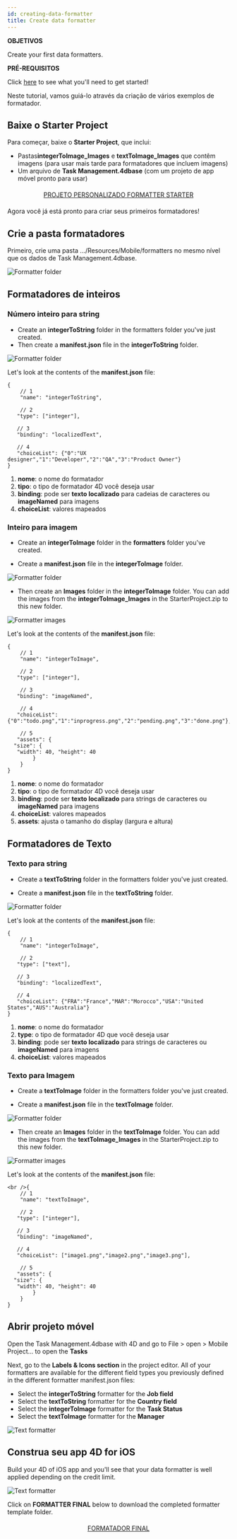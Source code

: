 ```yaml
---
id: creating-data-formatter
title: Create data formatter
---
```

<div class = "objectives"> 

**OBJETIVOS**

Create your first data formatters.</div> <div class = "prerequisites"> 

**PRÉ-REQUISITOS**

Click [here](prerequisites.html) to see what you'll need to get started!</div> 

Neste tutorial, vamos guiá-lo através da criação de vários exemplos de formatador.

## Baixe o Starter Project

Para começar, baixe o **Starter Project**, que inclui:

* Pastas**integerToImage_Images** e **textToImage_Images** que contêm imagens (para usar mais tarde para formatadores que incluem imagens)
* Um arquivo de **Task Management.4dbase** (com um projeto de app móvel pronto para usar)

<div style="text-align: center; margin-top: 20px; margin-bottom: 20px">
  <p>
    

<a class="button"
href="../assets/en/custom-formatter/CustomFormatterStarterProject.zip">PROJETO PERSONALIZADO FORMATTER STARTER</a>

  </p>
</div>

Agora você já está pronto para criar seus primeiros formatadores!

## Crie a pasta formatadores

Primeiro, crie uma pasta .../Resources/Mobile/formatters no mesmo nível que os dados de Task Management.4dbase.

![Formatter folder](assets/en/custom-formatter/formatter-folder.png)

## Formatadores de inteiros

### Número inteiro para string

* Create an **integerToString** folder in the formatters folder you've just created.
* Then create a **manifest.json** file in the **integerToString** folder.

![Formatter folder](assets/en/custom-formatter/formatter-folder-integertostring.png)

Let's look at the contents of the **manifest.json** file:

    {
        // 1
        "name": "integerToString",
    
        // 2
       "type": ["integer"],
    
       // 3
       "binding": "localizedText",
    
       // 4
       "choiceList": {"0":"UX designer","1":"Developer","2":"QA","3":"Product Owner"}
    }
    

1. **nome**: o nome do formatador
2. **tipo**: o tipo de formatador 4D você deseja usar
3. **binding**: pode ser **texto localizado** para cadeias de caracteres ou **imageNamed** para imagens
4. **choiceList**: valores mapeados

### Inteiro para imagem

* Create an **integerToImage** folder in the **formatters** folder you've created.

* Create a **manifest.json** file in the **integerToImage** folder.

![Formatter folder](assets/en/custom-formatter/formatter-folder-integertoimage.png)

* Then create an **Images** folder in the **integerToImage** folder. You can add the images from the **integerToImage_Images** in the StarterProject.zip to this new folder.

![Formatter images](assets/en/custom-formatter/formatter-images-integertoimage.png)

Let's look at the contents of the **manifest.json** file:

    {
        // 1
        "name": "integerToImage",
    
        // 2
       "type": ["integer"],
    
        // 3
       "binding": "imageNamed",
    
        // 4 
       "choiceList": {"0":"todo.png","1":"inprogress.png","2":"pending.png","3":"done.png"},
    
        // 5
       "assets": {
      "size": {
       "width": 40, "height": 40
            }
        }
    }
    

1. **nome**: o nome do formatador
2. **tipo**: o tipo de formatador 4D você deseja usar 
3. **binding**: pode ser **texto localizado** para strings de caracteres ou **imageNamed** para imagens
4. **choiceList**: valores mapeados
5. **assets**: ajusta o tamanho do display (largura e altura)

## Formatadores de Texto

### Texto para string

* Create a **textToString** folder in the formatters folder you've just created.

* Create a **manifest.json** file in the **textToString** folder.

![Formatter folder](assets/en/custom-formatter/formatter-folder-texttostring.png)

Let's look at the contents of the **manifest.json** file:

    {
        // 1
        "name": "integerToImage",
    
        // 2
       "type": ["text"],
    
       // 3
       "binding": "localizedText",
    
       // 4
       "choiceList": {"FRA":"France","MAR":"Morocco","USA":"United States","AUS":"Australia"}
    }
    

1. **nome**: o nome do formatador
2. **type**: o tipo de formatador 4D que você deseja usar
3. **binding**: pode ser **texto localizado** para strings de caracteres ou **imageNamed** para imagens
4. **choiceList**: valores mapeados

### Texto para Imagem

* Create a **textToImage** folder in the formatters folder you've just created.

* Create a **manifest.json** file in the **textToImage** folder.

![Formatter folder](assets/en/custom-formatter/formatter-folder-textToImage.png)

* Then create an **Images** folder in the **textToImage** folder. You can add the images from the **textToImage_Images** in the StarterProject.zip to this new folder.

![Formatter images](assets/en/custom-formatter/formatter-images-textToImage.png)

Let's look at the contents of the **manifest.json** file:

    <br />{
        // 1
        "name": "textToImage",
    
        // 2
       "type": ["integer"],
    
       // 3
       "binding": "imageNamed",
    
       // 4
       "choiceList": ["image1.png","image2.png","image3.png"],
    
        // 5
       "assets": {
      "size": {
       "width": 40, "height": 40
            }
        }
    }
    
    

## Abrir projeto móvel

Open the Task Management.4dbase with 4D and go to File > open > Mobile Project... to open the **Tasks**

Next, go to the **Labels & Icons section** in the project editor. All of your formatters are available for the different field types you previously defined in the different formatter manifest.json files:

* Select the **integerToString** formatter for the **Job field**
* Select the **textToString** formatter for the **Country field**
* Select the **integerToImage** formatter for the **Task Status**
* Select the **textToImage** formatter for the **Manager**

![Text formatter](assets/en/custom-formatter/formatters-icons-&-labels.png)

## Construa seu app 4D for iOS

Build your 4D of iOS app and you'll see that your data formatter is well applied depending on the credit limit.

![Text formatter](assets/en/custom-formatter/formatters-final-result.png)

Click on **FORMATTER FINAL** below to download the completed formatter template folder.

<div style="text-align: center; margin-top: 20px">
  <p>
    

<a class="button"
href="../assets/en/custom-formatter/CustomFormattersFinalProject.zip">FORMATADOR FINAL</a>

  </p>
</div>